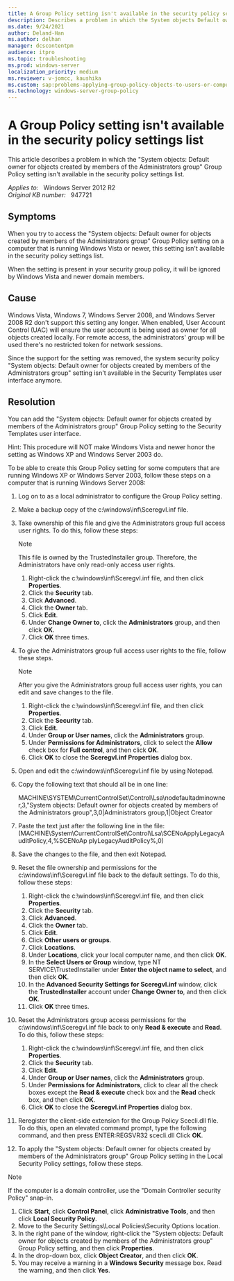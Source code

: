 ```yaml
---
title: A Group Policy setting isn't available in the security policy settings list
description: Describes a problem in which the System objects Default owner for objects created by members of the Administrators group Group Policy setting isn't available in the security policy settings list. A resolution is provided.
ms.date: 9/24/2021
author: Deland-Han
ms.author: delhan
manager: dcscontentpm
audience: itpro
ms.topic: troubleshooting
ms.prod: windows-server
localization_priority: medium
ms.reviewer: v-jomcc, kaushika
ms.custom: sap:problems-applying-group-policy-objects-to-users-or-computers, csstroubleshoot
ms.technology: windows-server-group-policy
---
```

# A Group Policy setting isn't available in the security policy settings list

This article describes a problem in which the "System objects: Default owner for objects created by members of the Administrators group" Group Policy setting isn't available in the security policy settings list. 

_Applies to:_ &nbsp; Windows Server 2012 R2  
_Original KB number:_ &nbsp; 947721

## Symptoms

When you try to access the "System objects: Default owner for objects created by members of the Administrators group" Group Policy setting on a computer that is running Windows Vista or newer, this setting isn't available in the security policy settings list.

When the setting is present in your security group policy, it will be ignored by Windows Vista and newer domain members.

## Cause

Windows Vista, Windows 7, Windows Server 2008, and Windows Server 2008 R2 don't support this setting any longer. When enabled, User Account Control (UAC) will ensure the user account is being used as owner for all objects created locally. For remote access, the administrators' group will be used there's no restricted token for network sessions.

Since the support for the setting was removed, the system security policy "System objects: Default owner for objects created by members of the Administrators group" setting isn't available in the Security Templates user interface anymore.

## Resolution

You can add the "System objects: Default owner for objects created by members of the Administrators group" Group Policy setting to the Security Templates user interface.

Hint: This procedure will NOT make Windows Vista and newer honor the setting as Windows XP and Windows Server 2003 do.

To be able to create this Group Policy setting for some computers that are running Windows XP or Windows Server 2003, follow these steps on a computer that is running Windows Server 2008:

1. Log on to as a local administrator to configure the Group Policy setting.
2. Make a backup copy of the c:\windows\inf\Sceregvl.inf file.
3. Take ownership of this file and give the Administrators group full access user rights. To do this, follow these steps:

    > [!NOTE]
    > This file is owned by the TrustedInstaller  group. Therefore, the Administrators have only read-only access user rights.

    1. Right-click the c:\windows\inf\Sceregvl.inf file, and then click **Properties**.
    2. Click the **Security** tab.
    3. Click **Advanced**.
    4. Click the **Owner** tab.
    5. Click **Edit**.
    6. Under **Change Owner to**, click the **Administrators** group, and then click **OK**.
    7. Click **OK** three times.
4. To give the Administrators group full access user rights to the file, follow these steps.

    > [!NOTE]
    > After you give the Administrators group full access user rights, you can edit and save changes to the file.
      1. Right-click the c:\windows\inf\Sceregvl.inf file, and then click **Properties**.
      2. Click the **Security** tab.
      3. Click **Edit**.
      4. Under **Group or User names**, click the **Administrators** group.
      5. Under **Permissions for Administrators**, click to select the **Allow** check box for **Full control**, and then click **OK**.
      6. Click **OK** to close the **Sceregvl.inf Properties** dialog box.
5. Open and edit the c:\windows\inf\Sceregvl.inf file by using Notepad.
6. Copy the following text that should all be in one line:

    MACHINE\SYSTEM\CurrentControlSet\Control\Lsa\nodefaultadminowner,3,"System objects: Default owner for objects created by members of the Administrators group",3,0|Administrators group,1|Object Creator

7. Paste the text just after the following line in the file:(MACHINE\System\CurrentControlSet\Control\Lsa\SCENoApplyLegacyAuditPolicy,4,%SCENoAp plyLegacyAuditPolicy%,0)

8. Save the changes to the file, and then exit Notepad.
9. Reset the file ownership and permissions for the c:\windows\inf\Sceregvl.inf file back to the default settings. To do this, follow these steps:
      1. Right-click the c:\windows\inf\Sceregvl.inf file, and then click **Properties**.
      2. Click the **Security** tab.
      3. Click **Advanced**.
      4. Click the **Owner** tab.
      5. Click **Edit**.
      6. Click **Other users or groups**.
      7. Click **Locations**.
      8. Under **Locations**, click your local computer name, and then click **OK**.
      9. In the **Select Users or Group** window, type NT SERVICE\TrustedInstaller under **Enter the object name to select**, and then click **OK**.
      10. In the **Advanced Security Settings for Sceregvl.inf** window, click the **TrustedInstaller** account under **Change Owner to**, and then click **OK**.
      11. Click **OK** three times.
10. Reset the Administrators group access permissions for the c:\windows\inf\Sceregvl.inf file back to only **Read & execute** and **Read**. To do this, follow these steps:
      1. Right-click the c:\windows\inf\Sceregvl.inf file, and then click **Properties**.
      2. Click the **Security** tab.
      3. Click **Edit**.
      4. Under **Group or User names**, click the **Administrators** group.
      5. Under **Permissions for Administrators**, click to clear all the check boxes except the **Read & execute** check box and the **Read** check box, and then click **OK**.
      6. Click **OK** to close the **Sceregvl.inf Properties** dialog box.
11. Reregister the client-side extension for the Group Policy Scecli.dll file. To do this, open an elevated command prompt, type the following command, and then press ENTER:REGSVR32 scecli.dll
Click **OK**.
12. To apply the "System objects: Default owner for objects created by members of the Administrators group" Group Policy setting in the Local Security Policy settings, follow these steps.

> [!NOTE]
> If the computer is a domain controller, use the "Domain Controller security Policy" snap-in.

  1. Click **Start**, click **Control Panel**, click **Administrative Tools**, and then click **Local Security Policy**.
  2. Move to the Security Settings\Local Policies\Security Options location.
  3. In the right pane of the window, right-click the "System objects: Default owner for objects created by members of the Administrators group" Group Policy setting, and then click **Properties**.
  4. In the drop-down box, click **Object Creator**, and then click **OK**.
  5. You may receive a warning in a **Windows Security** message box. Read the warning, and then click **Yes**.
